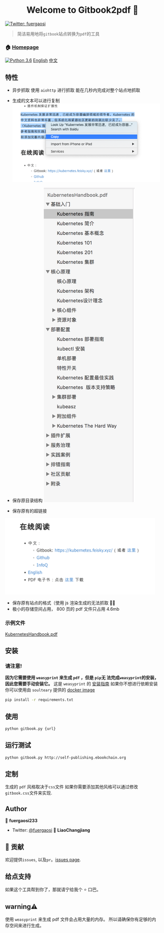 <h1 align="center">Welcome to Gitbook2pdf 👋</h1>

<p>
  <a href="https://twitter.com/fuergaosi" target="_blank">
    <img alt="Twitter: fuergaosi" src="https://img.shields.io/twitter/follow/fuergaosi.svg?style=social" />
  </a>
</p>

> 简洁易用地将`gitbook`站点转换为`pdf`的工具

### 🏠 [Homepage](https://github.com/fuergaosi233/gitbook2pdf)

[![Python 3.6](https://img.shields.io/badge/python-3.6-blue.svg)](https://www.python.org/downloads/release/python-360/)
[English](README.md) [中文](README_zh.md)

## 特性

- 异步抓取
  使用 `aiohttp` 进行抓取
  能在几秒内完成对整个站点地抓取

- 生成的文本可以进行复制
  ![](screenshots/copy-feature.png)
- 保存原目录结构
  ![](screenshots/index.png)

- 保存原有的超链接

![](screenshots/link-feature.png)

- 保存原有站点的格式（使用 js 渲染生成的无法抓取 🤷‍♂️
- 极小的存储空间占用， 800 页的 pdf 文件只占用 4.6mb

### 示例文件

[KubernetesHandbook.pdf](http://cdn2.xhyuan.co/KubernetesHandbook.pdf)

## 安装

### 请注意!

**因为它需要使用 `weasyprint` 来生成 `pdf` ，但是 `pip`无 法完成`weasyprint`的安装，因此您需要手动安装它。**
这是 `weasyprint` 的 [安装指南](https://weasyprint.readthedocs.io/en/latest/install.html#linux)
如果你不想进行依赖安装 你可以使用由 `soulteary` 提供的 [docker image](https://github.com/soulteary/docker-gitbook-pdf-generator)

```sh
pip install -r requirements.txt
```

## 使用

```sh
python gitbook.py {url}
```

## 运行测试

```sh
python gitbook.py http://self-publishing.ebookchain.org
```

## 定制

生成的 `pdf` 风格取决于`css`文件 如果你需要添加其他风格可以通过修改`gitbook.css`文件来实现.

## Author

👤 **fuergaosi233**

- Twitter: [@fuergaosi](https://twitter.com/fuergaosi)
  👤 **LiaoChangjiang**

## 🤝 贡献

欢迎提供`issues`, 以及`pr`。[issues page](https://github.com/fuergaosi233/gitbook2pdf/issues).

## 给点支持

如果这个工具帮到你了，那就请宁给我个 ⭐️ 口巴。

## warning⚠️

使用 `weasyprint` 来生成 pdf 文件会占用大量的内存。
所以请确保你有足够的内存空间来进行生成。
